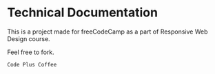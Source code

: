 # Technical Documentation

This is a project made for freeCodeCamp as a part of Responsive Web Design course.

Feel free to fork.

`Code Plus Coffee`
